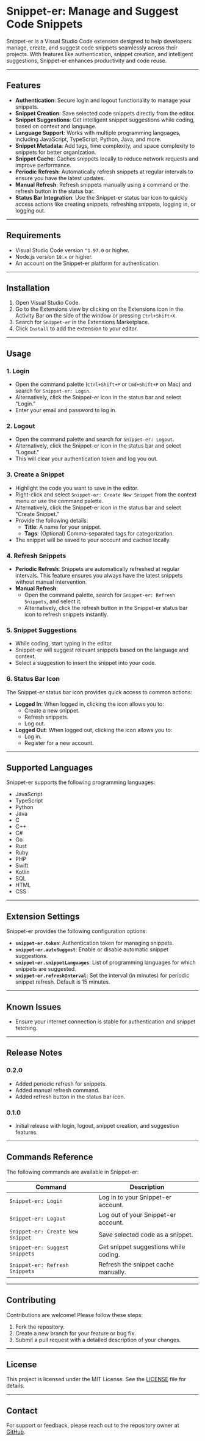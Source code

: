 # Snippet-er: Manage and Suggest Code Snippets

Snippet-er is a Visual Studio Code extension designed to help developers manage, create, and suggest code snippets seamlessly across their projects. With features like authentication, snippet creation, and intelligent suggestions, Snippet-er enhances productivity and code reuse.

---

## Features

- **Authentication**: Secure login and logout functionality to manage your snippets.
- **Snippet Creation**: Save selected code snippets directly from the editor.
- **Snippet Suggestions**: Get intelligent snippet suggestions while coding, based on context and language.
- **Language Support**: Works with multiple programming languages, including JavaScript, TypeScript, Python, Java, and more.
- **Snippet Metadata**: Add tags, time complexity, and space complexity to snippets for better organization.
- **Snippet Cache**: Caches snippets locally to reduce network requests and improve performance.
- **Periodic Refresh**: Automatically refresh snippets at regular intervals to ensure you have the latest updates.
- **Manual Refresh**: Refresh snippets manually using a command or the refresh button in the status bar.
- **Status Bar Integration**: Use the Snippet-er status bar icon to quickly access actions like creating snippets, refreshing snippets, logging in, or logging out.

---

## Requirements

- Visual Studio Code version `^1.97.0` or higher.
- Node.js version `18.x` or higher.
- An account on the Snippet-er platform for authentication.

---

## Installation

1. Open Visual Studio Code.
2. Go to the Extensions view by clicking on the Extensions icon in the Activity Bar on the side of the window or pressing `Ctrl+Shift+X`.
3. Search for `Snippet-er` in the Extensions Marketplace.
4. Click `Install` to add the extension to your editor.

---

## Usage

### 1. **Login**

- Open the command palette (`Ctrl+Shift+P` or `Cmd+Shift+P` on Mac) and search for `Snippet-er: Login`.
- Alternatively, click the Snippet-er icon in the status bar and select "Login."
- Enter your email and password to log in.

### 2. **Logout**

- Open the command palette and search for `Snippet-er: Logout`.
- Alternatively, click the Snippet-er icon in the status bar and select "Logout."
- This will clear your authentication token and log you out.

### 3. **Create a Snippet**

- Highlight the code you want to save in the editor.
- Right-click and select `Snippet-er: Create New Snippet` from the context menu or use the command palette.
- Alternatively, click the Snippet-er icon in the status bar and select "Create Snippet."
- Provide the following details:
  - **Title**: A name for your snippet.
  - **Tags**: (Optional) Comma-separated tags for categorization.
- The snippet will be saved to your account and cached locally.

### 4. **Refresh Snippets**

- **Periodic Refresh**: Snippets are automatically refreshed at regular intervals. This feature ensures you always have the latest snippets without manual intervention.
- **Manual Refresh**:
  - Open the command palette, search for `Snippet-er: Refresh Snippets`, and select it.
  - Alternatively, click the refresh button in the Snippet-er status bar icon to refresh snippets instantly.

### 5. **Snippet Suggestions**

- While coding, start typing in the editor.
- Snippet-er will suggest relevant snippets based on the language and context.
- Select a suggestion to insert the snippet into your code.

### 6. **Status Bar Icon**

The Snippet-er status bar icon provides quick access to common actions:

- **Logged In**: When logged in, clicking the icon allows you to:
  - Create a new snippet.
  - Refresh snippets.
  - Log out.
- **Logged Out**: When logged out, clicking the icon allows you to:
  - Log in.
  - Register for a new account.

---

## Supported Languages

Snippet-er supports the following programming languages:

- JavaScript
- TypeScript
- Python
- Java
- C
- C++
- C#
- Go
- Rust
- Ruby
- PHP
- Swift
- Kotlin
- SQL
- HTML
- CSS

---

## Extension Settings

Snippet-er provides the following configuration options:

- **`snippet-er.token`**: Authentication token for managing snippets.
- **`snippet-er.autoSuggest`**: Enable or disable automatic snippet suggestions.
- **`snippet-er.snippetLanguages`**: List of programming languages for which snippets are suggested.
- **`snippet-er.refreshInterval`**: Set the interval (in minutes) for periodic snippet refresh. Default is 15 minutes.

---

## Known Issues

- Ensure your internet connection is stable for authentication and snippet fetching.

---

## Release Notes

### 0.2.0

- Added periodic refresh for snippets.
- Added manual refresh command.
- Added refresh button in the status bar icon.

### 0.1.0

- Initial release with login, logout, snippet creation, and suggestion features.

---

## Commands Reference

The following commands are available in Snippet-er:

| Command                          | Description                           |
| -------------------------------- | ------------------------------------- |
| `Snippet-er: Login`              | Log in to your Snippet-er account.    |
| `Snippet-er: Logout`             | Log out of your Snippet-er account.   |
| `Snippet-er: Create New Snippet` | Save selected code as a snippet.      |
| `Snippet-er: Suggest Snippets`   | Get snippet suggestions while coding. |
| `Snippet-er: Refresh Snippets`   | Refresh the snippet cache manually.   |

---

## Contributing

Contributions are welcome! Please follow these steps:

1. Fork the repository.
2. Create a new branch for your feature or bug fix.
3. Submit a pull request with a detailed description of your changes.

---

## License

This project is licensed under the MIT License. See the [LICENSE](LICENSE) file for details.

---

## Contact

For support or feedback, please reach out to the repository owner at [GitHub](https://github.com/Astitva2051/snippeter-vscode-extension).
